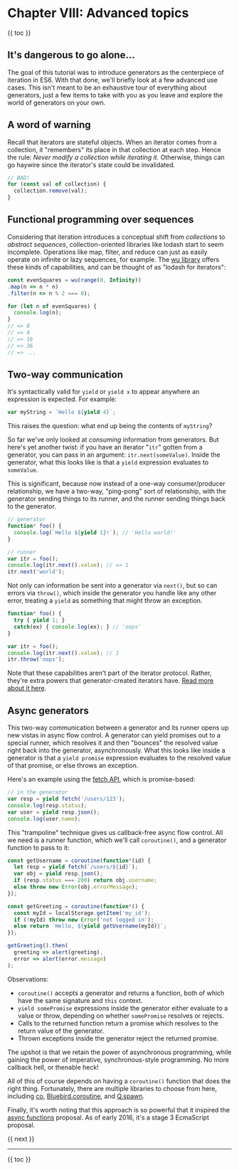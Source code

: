 # Chapter VIII: Advanced topics

{{ toc }}

## It's dangerous to go alone...

The goal of this tutorial was to introduce generators as the centerpiece of iteration in ES6. With that done, we'll briefly look at a few advanced use cases. This isn't meant to be an exhaustive tour of everything about generators, just a few items to take with you as you leave and explore the world of generators on your own.

## A word of warning

Recall that iterators are stateful objects. When an iterator comes from a collection, it "remembers" its place in that collection at each step. Hence the rule: *Never modify a collection while iterating it.* Otherwise, things can go haywire since the iterator's state could be invalidated.

```js
// BAD!
for (const val of collection) {
  collection.remove(val);
}
```

## Functional programming over sequences

Considering that iteration introduces a conceptual shift from *collections* to *abstract sequences*, collection-oriented libraries like lodash start to seem incomplete. Operations like map, filter, and reduce can just as easily operate on infinite or lazy sequences, for example. The [wu library](https://fitzgen.github.io/wu.js/) offers these kinds of capabilities, and can be thought of as "lodash for iterators":

```js
const evenSquares = wu(range(0, Infinity))
.map(n => n * n)
.filter(n => n % 2 === 0);

for (let n of evenSquares) {
  console.log(n);
}
// => 0
// => 4
// => 16
// => 36
// => ...
```

## Two-way communication

It's syntactically valid for `yield` or `yield x` to appear anywhere an expression is expected. For example:

```js
var myString = `Hello ${yield 4}`;
```

This raises the question: what end up being the contents of `myString`?

So far we've only looked at *consuming* information from generators. But here's yet another twist: if you have an iterator "`itr`" gotten from a generator, you can pass in an argument: `itr.next(someValue)`. Inside the generator, what this looks like is that a `yield` expression evaluates to `someValue`.

This is significant, because now instead of a one-way consumer/producer relationship, we have a two-way, "ping-pong" sort of relationship, with the generator sending things to its runner, and the runner sending things back to the generator.

```js
// generator
function* foo() {
  console.log(`Hello ${yield 1}!`); // 'Hello world!'
}

// runner
var itr = foo();
console.log(itr.next().value); // => 1
itr.next('world');
```

Not only can information be sent into a generator via `next()`, but so can errors via `throw()`, which inside the generator you handle like any other error, treating a `yield` as something that might throw an exception.

```js
function* foo() {
  try { yield 1; }
  catch(ex) { console.log(ex); } // 'oops'
}

var itr = foo();
console.log(itr.next().value); // 1
itr.throw('oops');
```

Note that these capabilities aren't part of the iterator protocol. Rather, they're extra powers that generator-created iterators have. [Read more about it here](http://www.2ality.com/2015/03/es6-generators.html#return%28%29-and-throw%28%29).

## Async generators

This two-way communication between a generator and its runner opens up new vistas in async flow control. A generator can yield promises out to a special runner, which resolves it and then "bounces" the resolved value right back into the generator, asynchronously. What this looks like inside a generator is that a `yield promise` expression evaluates to the resolved value of that promise, or else throws an exception.

Here's an example using the [fetch API](https://developer.mozilla.org/en-US/docs/Web/API/Fetch_API), which is promise-based:

```js
// in the generator
var resp = yield fetch('/users/123');
console.log(resp.status);
var user = yield resp.json();
console.log(user.name);
```

This "trampoline" technique gives us callback-free async flow control. All we need is a runner function, which we'll call `coroutine()`, and a generator function to pass to it:

```js
const getUsername = coroutine(function*(id) {
  let resp = yield fetch(`/users/${id}`);
  var obj = yield resp.json();
  if (resp.status === 200) return obj.username;
  else throw new Error(obj.errorMessage);
});

const getGreeting = coroutine(function*() {
  const myId = localStorage.getItem('my_id');
  if (!myId) throw new Error('not logged in');
  else return `Hello, ${yield getUsername(myId)}`;
});

getGreeting().then(
  greeting => alert(greeting),
  error => alert(error.message)
);
```

Observations:

 * `coroutine()` accepts a generator and returns a function, both of which have the same signature and `this` context.
 * `yield somePromise` expressions inside the generator either evaluate to a value or throw, depending on whether `somePromise` resolves or rejects.
 * Calls to the returned function return a promise which resolves to the return value of the generator.
 * Thrown exceptions inside the generator reject the returned promise.

The upshot is that we retain the power of asynchronous programming, while gaining the power of imperative, synchronous-style programming. No more callback hell, or thenable heck!

All of this of course depends on having a `coroutine()` function that does the right thing. Fortunately, there are multiple libraries to choose from here, including [co](https://www.npmjs.com/package/co), [Bluebird.coroutine](https://www.npmjs.com/package/bluebird), and [Q.spawn](https://github.com/kriskowal/q).

Finally, it's worth noting that this approach is so powerful that it inspired the [async functions](https://jakearchibald.com/2014/es7-async-functions/) proposal. As of early 2016, it's a stage 3 EcmaScript proposal.

{{ next }}

----------------

{{ toc }}
